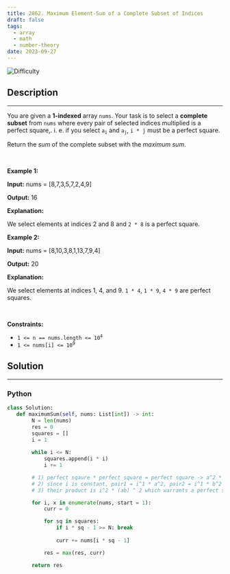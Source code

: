 ```yaml
---
title: 2862. Maximum Element-Sum of a Complete Subset of Indices
draft: false
tags: 
  - array
  - math
  - number-theory
date: 2023-09-27
---
```


![Difficulty](https://img.shields.io/badge/Difficulty-Hard-blue.svg)

## Description

---
<p>You are given a <strong>1</strong><strong>-indexed</strong> array <code>nums</code>. Your task is to select a <strong>complete subset</strong> from <code>nums</code> where every pair of selected indices multiplied is a <span data-keyword="perfect-square">perfect square,</span>. i. e. if you select <code>a<sub>i</sub></code> and <code>a<sub>j</sub></code>, <code>i * j</code> must be a perfect square.</p>

<p>Return the <em>sum</em> of the complete subset with the <em>maximum sum</em>.</p>

<p>&nbsp;</p>
<p><strong class="example">Example 1:</strong></p>

<div class="example-block">
<p><strong>Input:</strong> <span class="example-io">nums = [8,7,3,5,7,2,4,9]</span></p>

<p><strong>Output:</strong> <span class="example-io">16</span></p>

<p><strong>Explanation:</strong></p>

<p>We select elements at indices 2 and 8 and <code>2 * 8</code> is a perfect square.</p>
</div>

<p><strong class="example">Example 2:</strong></p>

<div class="example-block">
<p><strong>Input:</strong> <span class="example-io">nums = [8,10,3,8,1,13,7,9,4]</span></p>

<p><strong>Output:</strong> <span class="example-io">20</span></p>

<p><strong>Explanation:</strong></p>

<p>We select elements at indices 1, 4, and 9. <code>1 * 4</code>, <code>1 * 9</code>, <code>4 * 9</code> are perfect squares.</p>
</div>

<p>&nbsp;</p>
<p><strong>Constraints:</strong></p>

<ul>
	<li><code>1 &lt;= n == nums.length &lt;= 10<sup>4</sup></code></li>
	<li><code>1 &lt;= nums[i] &lt;= 10<sup>9</sup></code></li>
</ul>


## Solution

---
### Python
``` py title='maximum-element-sum-of-a-complete-subset-of-indices'
class Solution:
   def maximumSum(self, nums: List[int]) -> int:
        N = len(nums)
        res = 0
        squares = []
        i = 1
        
        while i <= N:
            squares.append(i * i)
            i += 1

        # 1) perfect sqaure * perfect square = perfect square -> a^2 * b^2 = a^2b^2
        # 2) since i is constant, pair1 = i^1 * a^2, pair2 = i^1 * b^2
        # 3) their product is i^2 * (ab) ^ 2 which warrants a perfect square

        for i, x in enumerate(nums, start = 1):
            curr = 0

            for sq in squares:
                if i * sq - 1 >= N: break
                
                curr += nums[i * sq - 1]

            res = max(res, curr)

        return res


```

